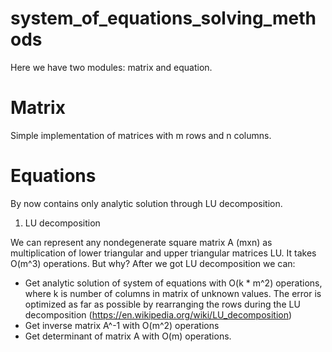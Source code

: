 # system_of_equations_solving_methods
Here we have two modules: matrix and equation.

# Matrix
Simple implementation of matrices with m rows and n columns.

# Equations
By now contains only analytic solution through LU decomposition.

1) LU decomposition

We can represent any nondegenerate square matrix A (mxn) as multiplication of lower triangular and upper triangular matrices LU. It takes O(m^3) operations.  But why? After we got LU decomposition we can:
- Get analytic solution of system of equations with O(k * m^2) operations, where k is number of columns in matrix of unknown values. The error is optimized as far as possible by rearranging the rows during the LU decomposition (https://en.wikipedia.org/wiki/LU_decomposition)
- Get inverse matrix A^-1 with O(m^2) operations
- Get determinant of matrix A with O(m) operations.

